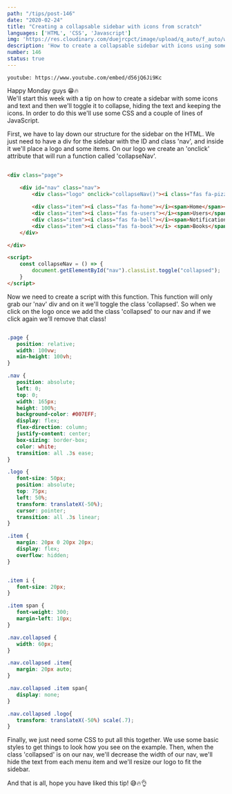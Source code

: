 ```yaml
---
path: "/tips/post-146"
date: "2020-02-24"
title: "Creating a collapsable sidebar with icons from scratch"
languages: ['HTML', 'CSS', 'Javascript']
img: 'https://res.cloudinary.com/duejrcpct/image/upload/q_auto/f_auto/w_1000/v1588111005/tips/146-1_m4aifv.png'
description: 'How to create a collapsable sidebar with icons using some CSS'
number: 146
status: true
---
```


`youtube: https://www.youtube.com/embed/d56jQ6Ji9Kc`

Happy Monday guys 😁🔥  
We'll start this week with a tip on how to create a sidebar with some icons and text and then we'll toggle it to collapse, hiding the text and keeping the icons. In order to do this we'll use some CSS and a couple of lines of JavaScript.

First, we have to lay down our structure for the sidebar on the HTML. We just need to have a div for the sidebar with the ID and class 'nav', and inside it we'll place a logo and some items. On our logo we create an 'onclick' attribute that will run a function called 'collapseNav'.

```html
 
<div class="page">
           
    <div id="nav" class="nav">
        <div class="logo" onclick="collapseNav()"><i class="fas fa-pizza-slice"></i></div>

        <div class="item"><i class="fas fa-home"></i><span>Home</span></div>
        <div class="item"><i class="fas fa-users"></i><span>Users</span></div>
        <div class="item"><i class="fas fa-bell"></i><span>Notifications</span></div>
        <div class="item"><i class="fas fa-book"></i> <span>Books</span></div>
    </div>

</div>

<script>
    const collapseNav = () => {
        document.getElementById("nav").classList.toggle("collapsed");
    }
</script>

 ```

Now we need to create a script with this function. This function will only grab our 'nav' div and on it we'll toggle the class 'collapsed'. So when we click on the logo once we add the class 'collapsed' to our nav and if we click again we'll remove that class!

 ```css

 .page {
    position: relative;
    width: 100vw;
    min-height: 100vh;
}

.nav {
    position: absolute;
    left: 0;
    top: 0;
    width: 165px;
    height: 100%;
    background-color: #007EFF;
    display: flex;
    flex-direction: column;
    justify-content: center;
    box-sizing: border-box;
    color: white;
    transition: all .3s ease;
}

.logo {
    font-size: 50px;
    position: absolute;
    top: 75px;
    left: 50%;
    transform: translateX(-50%);
    cursor: pointer;
    transition: all .3s linear;
}

.item {
    margin: 20px 0 20px 20px;
    display: flex;
    overflow: hidden;
}


.item i {
    font-size: 20px;
}

.item span {
    font-weight: 300;
    margin-left: 10px;
}

.nav.collapsed {
    width: 60px;
}

.nav.collapsed .item{
    margin: 20px auto;
}

.nav.collapsed .item span{
    display: none;
}

.nav.collapsed .logo{
    transform: translateX(-50%) scale(.7);
}

```

Finally, we just need some CSS to put all this together. We use some basic styles to get things to look how you see on the example. Then, when the class 'collapsed' is on our nav, we'll decrease the width of our nav, we'll hide the text from each menu item and we'll resize our logo to fit the sidebar.

And that is all, hope you have liked this tip! 😅🔥👌
